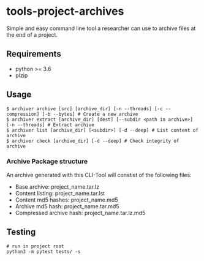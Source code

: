 # tools-project-archives

Simple and easy command line tool a researcher can use to archive files at the end of a project.

## Requirements

-   python >= 3.6
-   plzip

## Usage

```
$ archiver archive [src] [archive_dir] [-n --threads] [-c --compression] [-b --bytes] # Create a new archive
$ archiver extract [archive_dir] [dest] [--subdir <path in archive>] [-n --threads] # Extract archive
$ archiver list [archive_dir] [<subdir>] [-d --deep] # List content of archive
$ archiver check [archive_dir] [-d --deep] # Check integrity of archive
```

### Archive Package structure
An archive generated with this CLI-Tool will constist of the following files:
-   Base archive: project_name.tar.lz
-   Content listing: project_name.tar.lst
-   Content md5 hashes: project_name.md5
-   Archive md5 hash: project_name.tar.md5
-   Compressed archive hash: project_name.tar.lz.md5

## Testing

```
# run in project root
python3 -m pytest tests/ -s
```